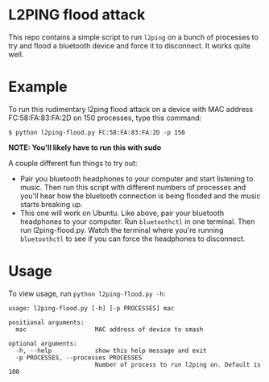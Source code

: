 # L2PING flood attack

This repo contains a simple script to run `l2ping` on a bunch of processes to try and flood a bluetooth device and force it to disconnect.
It works quite well.

# Example
To run this rudimentary l2ping flood attack on a device with MAC address FC:58:FA:83:FA:2D on 150 processes, type this command:
```
$ python l2ping-flood.py FC:58:FA:83:FA:2D -p 150
```

**NOTE: You'll likely have to run this with sudo**

A couple different fun things to try out:

- Pair you bluetooth headphones to your computer and start listening to music.
Then run this script with different numbers of processes and you'll hear how the bluetooth connection is being flooded and the music starts breaking up.
- This one will work on Ubuntu. Like above, pair your bluetooth headphones to your computer. Run `bluetoothctl` in one terminal. Then run l2ping-flood.py.
Watch the terminal where you're running `bluetoothctl` to see if you can force the headphones to disconnect.

# Usage

To view usage, run `python l2ping-flood.py -h`:

```
usage: l2ping-flood.py [-h] [-p PROCESSES] mac

positional arguments:
  mac                   MAC address of device to smash

optional arguments:
  -h, --help            show this help message and exit
  -p PROCESSES, --processes PROCESSES
                        Number of process to run l2ping on. Default is 100
```
